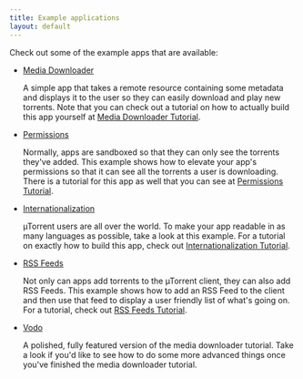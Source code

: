 ```yaml
---
title: Example applications
layout: default
---
```


Check out some of the example apps that are available:

- [Media Downloader](https://github.com/bittorrent/apps-sdk/tree/master/examples/media_downloader/)

  A simple app that takes a remote resource containing some metadata and
  displays it to the user so they can easily download and play new
  torrents. Note that you can check out a tutorial on how to actually build
  this app yourself at [Media Downloader
  Tutorial](../doc/tutorials/media_downloader.html).

- [Permissions](https://github.com/bittorrent/apps-sdk/tree/master/examples/permissions/)

  Normally, apps are sandboxed so that they can only see the torrents they've
  added. This example shows how to elevate your app's permissions so that it
  can see all the torrents a user is downloading. There is a tutorial for this
  app as well that you can see at [Permissions
  Tutorial](../doc/tutorials/permissions_tutorial.html).

- [Internationalization](https://github.com/bittorrent/apps-sdk/tree/master/examples/media_downloader_i18n/)

  &micro;Torrent users are all over the world. To make your app readable in as
  many languages as possible, take a look at this example. For a tutorial on
  exactly how to build this app, check out [Internationalization
  Tutorial](../doc/tutorials/i18n_tutorial.html).

- [RSS Feeds](https://github.com/bittorrent/apps-sdk/tree/master/examples/linux_tracker/)

  Not only can apps add torrents to the &micro;Torrent client, they can also
  add RSS Feeds. This example shows how to add an RSS Feed to the client and
  then use that feed to display a user friendly list of what's going on. For a
  tutorial, check out [RSS Feeds Tutorial](../doc/tutorials/feeds.html).

- [Vodo](https://github.com/bittorrent/apps-sdk/tree/master/examples/vodo/)

  A polished, fully featured version of the media downloader tutorial. Take a
  look if you'd like to see how to do some more advanced things once you've
  finished the media downloader tutorial.


